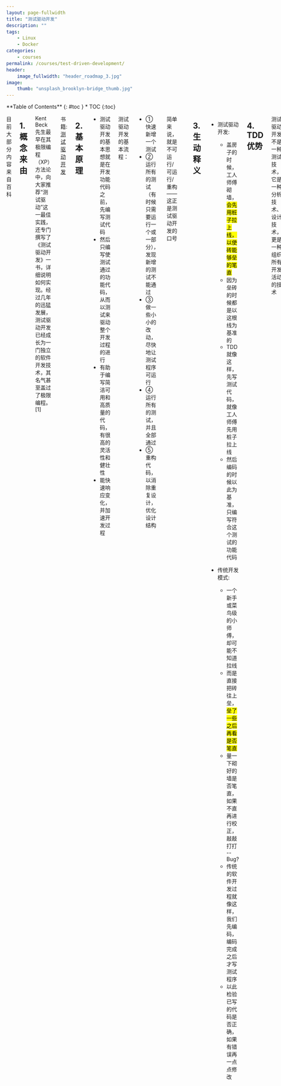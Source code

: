 ```yaml
---
layout: page-fullwidth
title: "测试驱动开发"
description: ""
tags: 
    - Linux
    - Docker
categories:
    - courses
permalink: /courses/test-driven-development/
header:
    image_fullwidth: "header_roadmap_3.jpg"
image:
    thumb: "unsplash_brooklyn-bridge_thumb.jpg"
---
```

<div class="row">
<div class="medium-4 medium-push-8 columns" markdown="1">
<div class="panel radius" markdown="1">
**Table of Contents**
{: #toc }
*  TOC
{:toc}
</div>
</div><!-- /.medium-4.columns -->



<div class="medium-8 medium-pull-4 columns" markdown="1">

目前大部分内容来自百科

##  1. 概念来由

Kent Beck先生最早在其极限编程（XP）方法论中，向大家推荐“测试驱动”这一最佳实践，还专门撰写了《测试驱动开发》一书，详细说明如何实现。经过几年的迅猛发展，测试驱动开发已经成长为一门独立的软件开发技术，其名气甚至盖过了极限编程。[1] 

书籍: [测试驱动开发](http://book.douban.com/subject/1230036/)

##  2. 基本原理

*   测试驱动开发的基本思想就是在开发功能代码之前，先编写测试代码
*   然后只编写使测试通过的功能代码，从而以测试来驱动整个开发过程的进行
*   有助于编写简洁可用和高质量的代码，有很高的灵活性和健壮性
*   能快速响应变化，并加速开发过程

测试驱动开发的基本流程：

-   ①　快速新增一个测试
-   ②　运行所有的测试（有时候只需要运行一个或一部分），发现新增的测试不能通过
-   ③　做一些小小的改动，尽快地让测试程序可运行
-   ④　运行所有的测试，并且全部通过
-   ⑤　重构代码，以消除重复设计，优化设计结构

简单来说，就是不可运行/可运行/重构——这正是测试驱动开发的口号

![tdd-flowchart](/assets/Courses/tdd-flowchart.png "测试驱动开发流程")

##  3. 生动释义

*   测试驱动开发:
    -   盖房子的时候，工人师傅砌墙，<mark>会先用桩子拉上线，以使砖能够垒的笔直</mark>
    -   因为垒砖的时候都是以这根线为基准的
    -   TDD就像这样，先写测试代码，就像工人师傅先用桩子拉上线
    -   然后编码的时候以此为基准，只编写符合这个测试的功能代码

*   传统开发模式:
    -   一个新手或菜鸟级的小师傅，却可能不知道拉线   
    -   而是直接把砖往上垒，<mark>垒了一些之后再看是否笔直</mark>
    -   量一下砌好的墙是否笔直，如果不直再进行校正，敲敲打打 -- Bug?
    -   传统的软件开发过程就像这样，我们先编码，编码完成之后才写测试程序
    -   以此检验已写的代码是否正确，如果有错误再一点点修改

##  4. TDD优势

测试驱动开发不是一种测试技术，它是一种分析技术、设计技术，更是一种组织所有开发活动的技术

+   1) **TDD根据客户需求编写测试用例**

    对功能的过程和接口都进行了设计，而且这种<mark>从使用者角度对代码进行的设计</mark>通常更符合后期开发的需求。因为关注用户反馈，可以及时响应需求变更，同时因为从使用者角度出发的简单设计，也可以更快地适应变化

+   2) **出于易测试和测试独立性的要求**

    将促使我们实现松耦合的设计，并更多地依赖于接口而非具体的类，提高系统的可扩展性和抗变性。而且<mark>TDD明显地缩短了设计决策的反馈循环</mark>，使我们几秒或几分钟之内就能获得反馈。 -- 持续集成(CI)
+   3) **将测试工作提到编码之前，可频繁地运行所有测试**

    <mark>可以尽量地避免和尽早地发现错误，极大地降低了后续测试及修复的成本</mark>，提高了代码的质量。在测试的保护下，不断重构代码，以消除重复设计，优化设计结构，提高了代码的重用性，从而提高了软件产品的质量
+   4) **TDD提供了持续的回归测试，使我们拥有重构的勇气**

    因为代码的改动导致系统其他部分产生任何异常，<mark>测试都会立刻通知我们</mark>。完整的测试会帮助我们持续地跟踪整个系统的状态，因此我们就不需要担心会产生什么不可预知的副作用了</mark>
+   5) **TDD所产生的单元测试代码就是最完美的开发者文档**

    它们展示了所有的API该如何使用以及是如何运作的，<mark>而且它们与工作代码保持同步</mark>，永远是最新的
+   6) **TDD可以减轻压力、降低忧虑、提高我们对代码的信心**

    使我们拥有重构的勇气，这些都是快乐工作的重要前提
+   7) **快速的提高了开发效率**

##  5. TDD现状

1. 美国不少著名软件公司如IBM很早就开始向敏捷转型，在此过程中，TDD通常是最重要也最艰难的一个，正如IBM开发转型部门副总裁Sue Mckinney所言：*测试驱动开发前景非常诱人，但是“在这个过程中我们的付出可能也是最多的。*

2. ”Forrester的高级分析师Dave West认为，测试驱动开发（TDD）就像是“圣杯”，但是*“如果能达到这个目标，付出再多的辛苦也是值得的。”*
